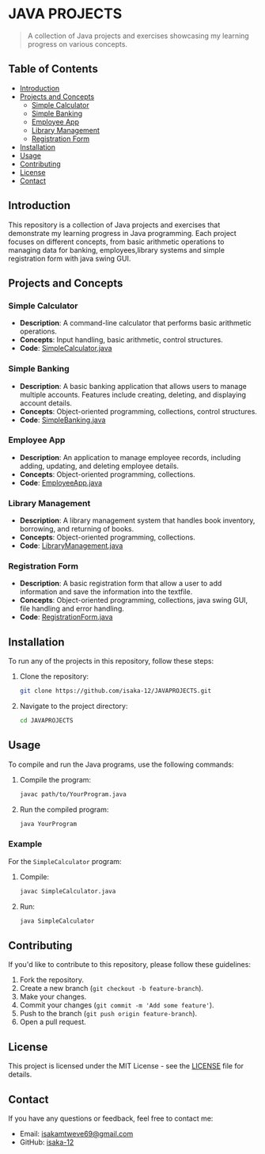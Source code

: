 # JAVA PROJECTS

> A collection of Java projects and exercises showcasing my learning progress on various concepts.

## Table of Contents

- [Introduction](#introduction)
- [Projects and Concepts](#projects-and-concepts)
  - [Simple Calculator](#simple-calculator)
  - [Simple Banking](#simple-banking)
  - [Employee App](#employee-app)
  - [Library Management](#library-management)
  - [Registration Form](#Registration-form)
- [Installation](#installation)
- [Usage](#usage)
- [Contributing](#contributing)
- [License](#license)
- [Contact](#contact)

## Introduction

This repository is a collection of Java projects and exercises that demonstrate my learning progress in Java programming. Each project focuses on different concepts, from basic arithmetic operations to managing data for banking, employees,library systems and simple registration form with java swing GUI.

## Projects and Concepts

### Simple Calculator
- **Description**: A command-line calculator that performs basic arithmetic operations.
- **Concepts**: Input handling, basic arithmetic, control structures.
- **Code**: [SimpleCalculator.java](SimpleCalculator.java)

### Simple Banking
- **Description**: A basic banking application that allows users to manage multiple accounts. Features include creating, deleting, and displaying account details.
- **Concepts**: Object-oriented programming, collections, control structures.
- **Code**: [SimpleBanking.java](SimpleBanking.java)

### Employee App
- **Description**: An application to manage employee records, including adding, updating, and deleting employee details.
- **Concepts**: Object-oriented programming, collections.
- **Code**: [EmployeeApp.java](EmployeeApp.java)

### Library Management
- **Description**: A library management system that handles book inventory, borrowing, and returning of books.
- **Concepts**: Object-oriented programming, collections.
- **Code**: [LibraryManagement.java](LibraryManagement.java)

### Registration Form
- **Description**: A basic registration form that allow a user to add information and save the information into the textfile.
- **Concepts**: Object-oriented programming, collections, java swing GUI, file handling and error handling.
- **Code**: [RegistrationForm.java](RegistrationForm.java)

## Installation

To run any of the projects in this repository, follow these steps:

1. Clone the repository:
    ```bash
    git clone https://github.com/isaka-12/JAVAPROJECTS.git
    ```
2. Navigate to the project directory:
    ```bash
    cd JAVAPROJECTS
    ```

## Usage

To compile and run the Java programs, use the following commands:

1. Compile the program:
    ```bash
    javac path/to/YourProgram.java
    ```
2. Run the compiled program:
    ```bash
    java YourProgram
    ```

### Example

For the `SimpleCalculator` program:
1. Compile:
    ```bash
    javac SimpleCalculator.java
    ```
2. Run:
    ```bash
    java SimpleCalculator
    ```

## Contributing

If you'd like to contribute to this repository, please follow these guidelines:

1. Fork the repository.
2. Create a new branch (`git checkout -b feature-branch`).
3. Make your changes.
4. Commit your changes (`git commit -m 'Add some feature'`).
5. Push to the branch (`git push origin feature-branch`).
6. Open a pull request.

## License

This project is licensed under the MIT License - see the [LICENSE](LICENSE) file for details.

## Contact

If you have any questions or feedback, feel free to contact me:

- Email: isakamtweve69@gmail.com
- GitHub: [isaka-12](https://github.com/isaka-12)
